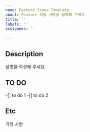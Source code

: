 ```yaml
---
name: Feature Issue Template
about: Feature 작업 사항을 입력해 주세요
title: ''
labels: ''
assignees: ''

---
```


##  Description
설명을 작성해 주세요

## TO DO
-[] to do 1
-[] to do 2

## Etc
기타 사항
